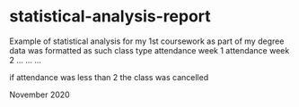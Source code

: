 # statistical-analysis-report
Example of statistical analysis for my 1st coursework as part of my degree 
data was formatted as such
class type      attendance week 1      attendance week 2
    ...               ...                   ...
    
if attendance was less than 2 the class was cancelled

November 2020
